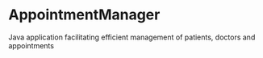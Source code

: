 # AppointmentManager
Java application facilitating efficient management of patients, doctors and appointments
